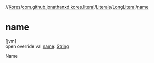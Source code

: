 //[Kores](../../../../index.md)/[com.github.jonathanxd.kores.literal](../../index.md)/[Literals](../index.md)/[LongLiteral](index.md)/[name](name.md)

# name

[jvm]\
open override val [name](name.md): [String](https://kotlinlang.org/api/latest/jvm/stdlib/kotlin/-string/index.html)

Name
